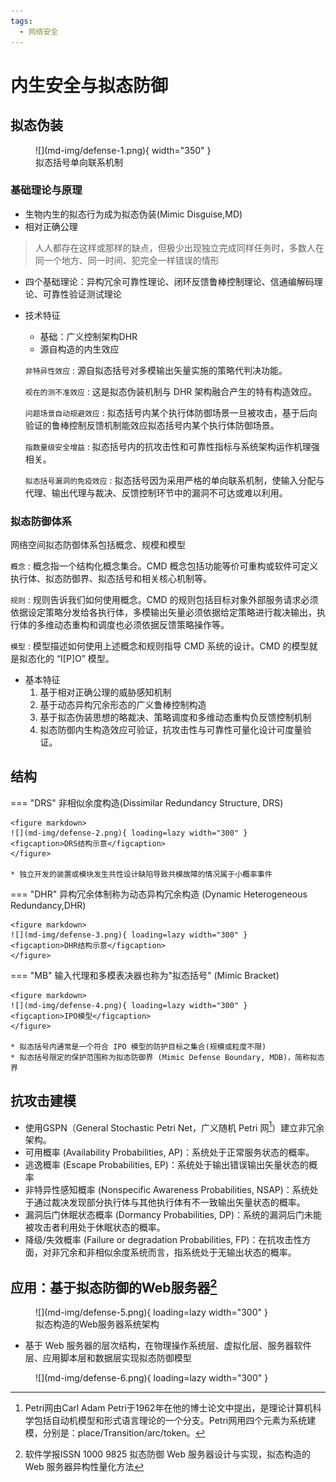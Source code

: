 ```yaml
---
tags:
  - 网络安全
---
```

内生安全与拟态防御
===
## 拟态伪装
<figure markdown>
![](md-img/defense-1.png){ width="350" }
<figcaption>拟态括号单向联系机制</figcaption>
</figure>

### 基础理论与原理
* 生物内生的拟态行为成为拟态伪装(Mimic Disguise,MD)
* 相对正确公理
> 人人都存在这样或那样的缺点，但极少出现独立完成同样任务时，多数人在同一个地方、同一时间、犯完全一样错误的情形
* 四个基础理论：异构冗余可靠性理论、闭环反馈鲁棒控制理论、信通编解码理论、可靠性验证测试理论

- 技术特征
    * 基础：广义控制架构DHR
    * 源自构造的内生效应

    `非特异性效应`
    :    源自拟态括号对多模输出矢量实施的策略代判决功能。

    `视在的测不准效应`
    :    这是拟态伪装机制与 DHR 架构融合产生的特有构造效应。

    `问题场景自动规避效应`
    :    拟态括号内某个执行体防御场景一旦被攻击，基于后向验证的鲁棒控制反馈机制能效应拟态括号内某个执行体防御场景。

    `指数量级安全增益`
    :    拟态括号内的抗攻击性和可靠性指标与系统架构运作机理强相关。

    `拟态括号漏洞的免疫效应`
    :    拟态括号因为采用严格的单向联系机制，使输入分配与代理、输出代理与裁决、反馈控制环节中的漏洞不可达或难以利用。

### 拟态防御体系
网络空间拟态防御体系包括概念、规模和模型

`概念`
:    概念指一个结构化概念集合。CMD 概念包括功能等价可重构或软件可定义执行体、拟态防御界、拟态括号和相关核心机制等。

`规则`
:    规则告诉我们如何使用概念。CMD 的规则包括目标对象外部服务请求必须依据设定策略分发给各执行体，多模输出矢量必须依据给定策略进行裁决输出，执行体的多维动态重构和调度也必须依据反馈策略操作等。

`模型`
:    模型描述如何使用上述概念和规则指导 CMD 系统的设计。CMD 的模型就是拟态化的 “I[P]O” 模型。

* 基本特征
    1. 基于相对正确公理的威胁感知机制
    2. 基于动态异构冗余形态的广义鲁棒控制构造
    3. 基于拟态伪装思想的略裁决、策略调度和多维动态重构负反馈控制机制
    4. 拟态防御内生构造效应可验证，抗攻击性与可靠性可量化设计可度量验证。

## 结构
=== "DRS"
    非相似余度构造(Dissimilar Redundancy Structure, DRS)

    <figure markdown>
    ![](md-img/defense-2.png){ loading=lazy width="300" }
    <figcaption>DRS结构示意</figcaption>
    </figure>

    * 独立开发的装置或模块发生共性设计缺陷导致共模故障的情况属于小概率事件

=== "DHR"
    异构冗余体制称为动态异构冗余构造 (Dynamic Heterogeneous Redundancy,DHR)

    <figure markdown>
    ![](md-img/defense-3.png){ loading=lazy width="300" }
    <figcaption>DHR结构示意</figcaption>
    </figure>

=== "MB"
    输入代理和多模表决器也称为"拟态括号" (Mimic Bracket)

    <figure markdown>
    ![](md-img/defense-4.png){ loading=lazy width="300" }
    <figcaption>IPO模型</figcaption>
    </figure>

    * 拟态括号内通常是一个符合 IPO 模型的防护目标之集合(规模或粒度不限)
    * 拟态括号限定的保护范围称为拟态防御界 (Mimic Defense Boundary, MDB)，简称拟态界

## 抗攻击建模
* 使用GSPN（General Stochastic Petri Net，广义随机 Petri 网[^1]）建立非冗余架构。
* 可用概率 (Availability Probabilities, AP)：系统处于正常服务状态的概率。
* 逃逸概率 (Escape Probabilities, EP)：系统处于输出错误输出矢量状态的概率
* 非特异性感知概率 (Nonspecific Awareness Probabilities, NSAP)：系统处于通过裁决发现部分执行体与其他执行体有不一致输出矢量状态的概率。
* 漏洞后门休眠状态概率 (Dormancy Probabilities, DP)：系统的漏洞后门未能被攻击者利用处于休眠状态的概率。
* 降级/失效概率 (Failure or degradation Probabilities, FP)：在抗攻击性方面，对非冗余和非相似余度系统而言，指系统处于无输出状态的概率。

## 应用：基于拟态防御的Web服务器[^2]
<figure markdown>
![](md-img/defense-5.png){ loading=lazy width="300" }
<figcaption>拟态构造的Web服务器系统架构</figcaption>
</figure>

* 基于 Web 服务器的层次结构，在物理操作系统层、虚拟化层、服务器软件层、应用脚本层和数据层实现拟态防御模型

<figure markdown>
![](md-img/defense-6.png){ loading=lazy width="300" }
</figure>

[^1]: Petri网由Carl Adam Petri于1962年在他的博士论文中提出，是理论计算机科学包括自动机模型和形式语言理论的一个分支。Petri网用四个元素为系统建模，分别是：place/Transition/arc/token。
[^2]: 软件学报ISSN 1000 9825 拟态防御 Web 服务器设计与实现，拟态构造的Web 服务器异构性量化方法
